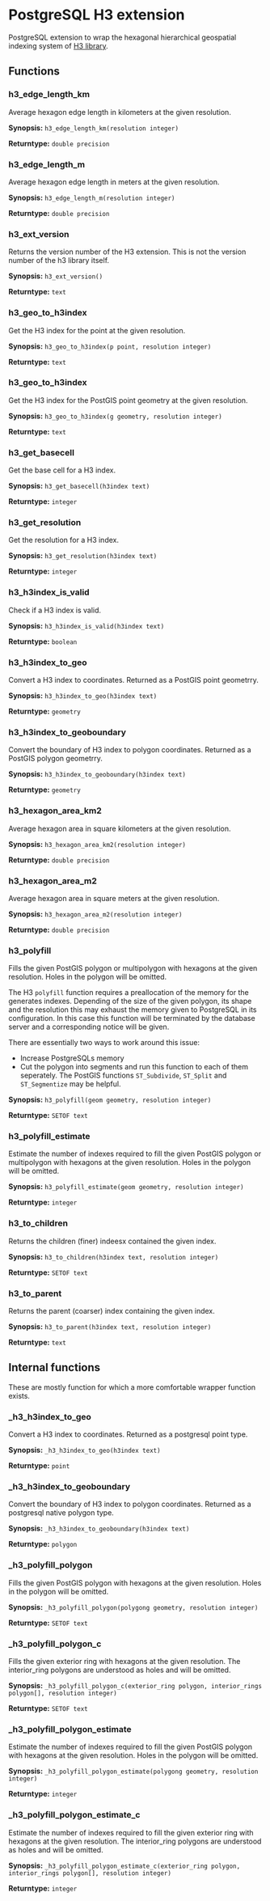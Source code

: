 
# PostgreSQL H3 extension

PostgreSQL extension to wrap the hexagonal hierarchical geospatial indexing system of [H3 library](https://github.com/uber/h3).


## Functions

### h3_edge_length_km

Average hexagon edge length in kilometers at the given resolution.

__Synopsis:__ `h3_edge_length_km(resolution integer)`

__Returntype:__ `double precision`


### h3_edge_length_m

Average hexagon edge length in meters at the given resolution.

__Synopsis:__ `h3_edge_length_m(resolution integer)`

__Returntype:__ `double precision`


### h3_ext_version

Returns the version number of the H3 extension. This is not the version number of the h3 library itself.

__Synopsis:__ `h3_ext_version()`

__Returntype:__ `text`


### h3_geo_to_h3index

Get the H3 index for the point at the given resolution.

__Synopsis:__ `h3_geo_to_h3index(p point, resolution integer)`

__Returntype:__ `text`


### h3_geo_to_h3index

Get the H3 index for the PostGIS point geometry at the given resolution.

__Synopsis:__ `h3_geo_to_h3index(g geometry, resolution integer)`

__Returntype:__ `text`


### h3_get_basecell

Get the base cell for a H3 index.

__Synopsis:__ `h3_get_basecell(h3index text)`

__Returntype:__ `integer`


### h3_get_resolution

Get the resolution for a H3 index.

__Synopsis:__ `h3_get_resolution(h3index text)`

__Returntype:__ `integer`


### h3_h3index_is_valid

Check if a H3 index is valid.

__Synopsis:__ `h3_h3index_is_valid(h3index text)`

__Returntype:__ `boolean`


### h3_h3index_to_geo

Convert a H3 index to coordinates. Returned as a PostGIS point geometrry.

__Synopsis:__ `h3_h3index_to_geo(h3index text)`

__Returntype:__ `geometry`


### h3_h3index_to_geoboundary

Convert the boundary of H3 index to polygon coordinates. Returned as a PostGIS polygon geometrry.

__Synopsis:__ `h3_h3index_to_geoboundary(h3index text)`

__Returntype:__ `geometry`


### h3_hexagon_area_km2

Average hexagon area in square kilometers at the given resolution.

__Synopsis:__ `h3_hexagon_area_km2(resolution integer)`

__Returntype:__ `double precision`


### h3_hexagon_area_m2

Average hexagon area in square meters at the given resolution.

__Synopsis:__ `h3_hexagon_area_m2(resolution integer)`

__Returntype:__ `double precision`


### h3_polyfill

Fills the given PostGIS polygon or multipolygon with hexagons at the given resolution. Holes in the polygon will be omitted.

The H3 `polyfill` function requires a preallocation of the memory for the generates indexes. Depending of the size of the
given polygon, its shape and the resolution this may exhaust the memory given to PostgreSQL in its configuration. In this case
this function will be terminated by the database server and a corresponding notice will be given.

There are essentially two ways to work around this issue:

* Increase PostgreSQLs memory
* Cut the polygon into segments and run this function to each of them seperately. The  PostGIS functions `ST_Subdivide`, `ST_Split` and `ST_Segmentize` may be helpful.


__Synopsis:__ `h3_polyfill(geom geometry, resolution integer)`

__Returntype:__ `SETOF text`


### h3_polyfill_estimate

Estimate the number of indexes required to fill the given PostGIS polygon or multipolygon with hexagons at the given resolution. Holes in the polygon will be omitted.

__Synopsis:__ `h3_polyfill_estimate(geom geometry, resolution integer)`

__Returntype:__ `integer`


### h3_to_children

Returns the children (finer) indeesx contained the given index.

__Synopsis:__ `h3_to_children(h3index text, resolution integer)`

__Returntype:__ `SETOF text`


### h3_to_parent

Returns the parent (coarser) index containing the given index.

__Synopsis:__ `h3_to_parent(h3index text, resolution integer)`

__Returntype:__ `text`



## Internal functions

These are mostly function for which a more comfortable wrapper function exists.

### _h3_h3index_to_geo

Convert a H3 index to coordinates. Returned as a postgresql point type.

__Synopsis:__ `_h3_h3index_to_geo(h3index text)`

__Returntype:__ `point`


### _h3_h3index_to_geoboundary

Convert the boundary of H3 index to polygon coordinates. Returned as a postgresql native polygon type.

__Synopsis:__ `_h3_h3index_to_geoboundary(h3index text)`

__Returntype:__ `polygon`


### _h3_polyfill_polygon

Fills the given PostGIS polygon with hexagons at the given resolution. Holes in the polygon will be omitted.

__Synopsis:__ `_h3_polyfill_polygon(polygong geometry, resolution integer)`

__Returntype:__ `SETOF text`


### _h3_polyfill_polygon_c

Fills the given exterior ring with hexagons at the given resolution. The interior_ring polygons are understood as holes and will be omitted.

__Synopsis:__ `_h3_polyfill_polygon_c(exterior_ring polygon, interior_rings polygon[], resolution integer)`

__Returntype:__ `SETOF text`


### _h3_polyfill_polygon_estimate

Estimate the number of indexes required to fill the given PostGIS polygon with hexagons at the given resolution. Holes in the polygon will be omitted.

__Synopsis:__ `_h3_polyfill_polygon_estimate(polygong geometry, resolution integer)`

__Returntype:__ `integer`


### _h3_polyfill_polygon_estimate_c

Estimate the number of indexes required to fill the given exterior ring with hexagons at the given resolution. The interior_ring polygons are understood as holes and will be omitted.

__Synopsis:__ `_h3_polyfill_polygon_estimate_c(exterior_ring polygon, interior_rings polygon[], resolution integer)`

__Returntype:__ `integer`


